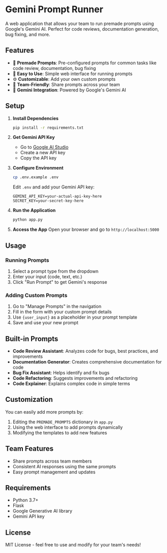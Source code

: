 # Gemini Prompt Runner

A web application that allows your team to run premade prompts using Google's Gemini AI. Perfect for code reviews, documentation generation, bug fixing, and more.

## Features

- 🚀 **Premade Prompts**: Pre-configured prompts for common tasks like code review, documentation, bug fixing
- 🎯 **Easy to Use**: Simple web interface for running prompts
- ⚙️ **Customizable**: Add your own custom prompts
- 👥 **Team-Friendly**: Share prompts across your team
- 🔧 **Gemini Integration**: Powered by Google's Gemini AI

## Setup

1. **Install Dependencies**
   ```bash
   pip install -r requirements.txt
   ```

2. **Get Gemini API Key**
   - Go to [Google AI Studio](https://makersuite.google.com/app/apikey)
   - Create a new API key
   - Copy the API key

3. **Configure Environment**
   ```bash
   cp .env.example .env
   ```
   Edit `.env` and add your Gemini API key:
   ```
   GEMINI_API_KEY=your-actual-api-key-here
   SECRET_KEY=your-secret-key-here
   ```

4. **Run the Application**
   ```bash
   python app.py
   ```

5. **Access the App**
   Open your browser and go to `http://localhost:5000`

## Usage

### Running Prompts
1. Select a prompt type from the dropdown
2. Enter your input (code, text, etc.)
3. Click "Run Prompt" to get Gemini's response

### Adding Custom Prompts
1. Go to "Manage Prompts" in the navigation
2. Fill in the form with your custom prompt details
3. Use `{user_input}` as a placeholder in your prompt template
4. Save and use your new prompt

## Built-in Prompts

- **Code Review Assistant**: Analyzes code for bugs, best practices, and improvements
- **Documentation Generator**: Creates comprehensive documentation for code
- **Bug Fix Assistant**: Helps identify and fix bugs
- **Code Refactoring**: Suggests improvements and refactoring
- **Code Explainer**: Explains complex code in simple terms

## Customization

You can easily add more prompts by:
1. Editing the `PREMADE_PROMPTS` dictionary in `app.py`
2. Using the web interface to add prompts dynamically
3. Modifying the templates to add new features

## Team Features

- Share prompts across team members
- Consistent AI responses using the same prompts
- Easy prompt management and updates

## Requirements

- Python 3.7+
- Flask
- Google Generative AI library
- Gemini API key

## License

MIT License - feel free to use and modify for your team's needs!
